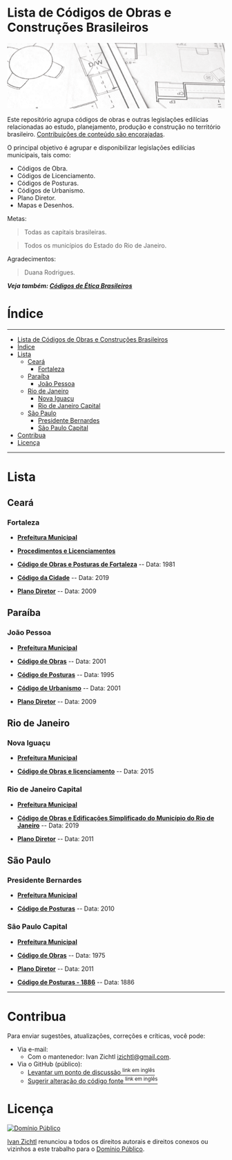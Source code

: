 # Lista de Códigos de Obras e Construções Brasileiros

[![Lista de Códigos de Ética Usados no Brasil](img/codigo-de-obras-brasil.png)](https://www.caubr.gov.br/)


Este repositório agrupa códigos de obras e outras legislações edilícias relacionadas ao estudo, planejamento, produção e construção no território brasileiro.
[Contribuições de conteúdo são encorajadas](#contribua).

O principal objetivo é agrupar e disponibilizar legislações edilícias municipais, tais como: 
 - Códigos de Obra.
 - Códigos de Licenciamento.
 - Códigos de Posturas.
 - Códigos de Urbanismo.
 - Plano Diretor.
 - Mapas e Desenhos.

Metas: 
  > Todas as capitais brasileiras.

  >Todos os municípios do Estado do Rio de Janeiro. 

Agradecimentos: 
>Duana Rodrigues.

**_Veja também:
[Códigos de Ética Brasileiros](https://github.com/fititnt/codigo-de-etica-brasil)_**

# Índice

---
<!-- TOC depthFrom:2 depthTo: -->


  
- [Lista de Códigos de Obras e Construções Brasileiros](#lista-de-códigos-de-obras-e-construções-brasileiros)
- [Índice](#índice)
- [Lista](#lista)
  - [Ceará](#ceará)
    - [Fortaleza](#fortaleza)
  - [Paraíba](#paraíba)
    - [João Pessoa](#joão-pessoa)
  - [Rio de Janeiro](#rio-de-janeiro)
    - [Nova Iguaçu](#nova-iguaçu)
    - [Rio de Janeiro Capital](#rio-de-janeiro-capital)
  - [São Paulo](#são-paulo)
    - [Presidente Bernardes](#presidente-bernardes)
    - [São Paulo Capital](#são-paulo-capital)
- [Contribua](#contribua)
- [Licença](#licença)


<!-- /TOC -->


---

# Lista


## Ceará

### Fortaleza
- **[Prefeitura Municipal](https://www.fortaleza.ce.gov.br/)**

- **[Procedimentos e Licenciamentos](https://portal.seuma.fortaleza.ce.gov.br/fortalezaonline/portal/)**
>
- **[Código de Obras e Posturas de Fortaleza](https://github.com/izichtl/codigo-de-obras-do-brasil/blob/master/pdf/ce_fortaleza_obras_posturas.pdf)**
-- Data: 1981
>
- **[Código da Cidade](https://urbanismoemeioambiente.fortaleza.ce.gov.br/images/urbanismo-e-meio-ambiente/infocidade/codigo-da-cidade/lei_complementar_n_286_de_06_de_janeiro_de_2020.pdf)**
-- Data: 2019
>
- **[Plano Diretor](https://legislacao.pgm.fortaleza.ce.gov.br/index.php/Plano_Diretor)**
-- Data: 2009
>
 

## Paraíba

### João Pessoa
- **[Prefeitura Municipal](https://www.joaopessoa.pb.gov.br/)**
>
- **[Código de Obras](http://antigo.joaopessoa.pb.gov.br/portal/wp-content/uploads/2012/03/codobras.pdf)**
-- Data: 2001
>
- **[Código de Posturas](https://www.joaopessoa.pb.gov.br/wp-content/uploads/2020/07/C_digo-de-Posturas-do-Munic_pio-de-JP.pdf)**
-- Data: 1995
>
- **[Código de Urbanismo](http://www.planmob.joaopessoa.pb.gov.br/wp-content/uploads/2017/06/C%C3%B3digo-de-Urbanismo.pdf)**
-- Data: 2001
>
- **[Plano Diretor](http://antigo.joaopessoa.pb.gov.br/portal/wp-content/uploads/2012/04/PD-2009-versao-SEMANaRIO.pdf)**
-- Data: 2009
>


## Rio de Janeiro

### Nova Iguaçu

- **[Prefeitura Municipal](https://www.novaiguacu.rj.gov.br/)**
>
- **[Código de Obras e licenciamento](http://www.cmni.rj.gov.br/site/legislacao-municipal/leis-complementares/2015/lei-complementar-049-2015.pdf)**
-- Data: 2015
>
### Rio de Janeiro Capital

- **[Prefeitura Municipal](https://prefeitura.rio/)**
>
- **[Código de Obras e Edificações Simplificado do Município do Rio de Janeiro](https://github.com/izichtl/codigo-de-obras-do-brasil/blob/master/pdf/rj_rj_obras_edificacoes.pdf)**
-- Data: 2019
>
- **[Plano Diretor](https://www.prefeitura.sp.gov.br/cidade/secretarias/upload/desenvolvimento_urbano/apresentacao.pdf)**
-- Data: 2011
>



## São Paulo
### Presidente Bernardes

- **[Prefeitura Municipal](http://www.presidentebernardes.sp.gov.br/)**
>
- **[Código de Posturas](http://presidentebernardes.sp.gov.br/wa_files/codigo_de_posturas.pdf)**
-- Data: 2010
>



### São Paulo Capital

- **[Prefeitura Municipal](http://www.capital.sp.gov.br/)**
>
- **[Código de Obras](https://www.prefeitura.sp.gov.br/cidade/secretarias/subprefeituras/upload/pinheiros/arquivos/COE_1253646799.pdf)**
-- Data: 1975
>
- **[Plano Diretor](https://gestaourbana.prefeitura.sp.gov.br/arquivos/PDE-Suplemento-DOC/PDE_SUPLEMENTO-DOC.pdf)**
-- Data: 2011
>
- **[Código de Posturas - 1886](https://upload.wikimedia.org/wikipedia/commons/e/ec/C%C3%B3digo_de_Posturas_do_Munic%C3%ADpio_de_S%C3%A3o_Paulo.pdf)**
-- Data: 1886
>




---

# Contribua
Para enviar sugestões, atualizações, correções e críticas, você pode:

- Via e-mail:
  - Com o mantenedor: Ivan Zichtl <izichtl@gmail.com>.
- Via o GitHub (público):
  - [Levantar um ponto de discussão <sup>link em inglês</sup>](https://help.github.com/articles/creating-an-issue/)
  - [Sugerir alteração do código fonte <sup>link em inglês</sup>](https://help.github.com/articles/about-pull-requests/)

# Licença

[![Domínio Público](https://i.creativecommons.org/p/zero/1.0/88x31.png)](UNLICENSE)

[Ivan Zichtl](https://github.com/izichtl)
renunciou a todos os direitos autorais e direitos conexos ou vizinhos a este
trabalho para o [Domínio Público](UNLICENSE).